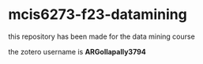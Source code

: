 # mcis6273-f23-datamining
this repository has been made for the data mining course

the zotero username is  **ARGollapally3794**
